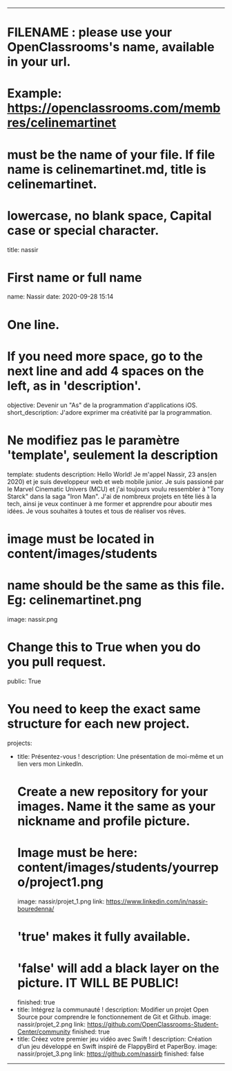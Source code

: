 ---

# FILENAME : please use your OpenClassrooms's name, available in your url.
# Example: https://openclassrooms.com/membres/celinemartinet
# must be the name of your file. If file name is celinemartinet.md, title is celinemartinet.
# lowercase, no blank space, Capital case or special character.
title: nassir

# First name or full name
name: Nassir
date: 2020-09-28 15:14

# One line.
# If you need more space, go to the next line and add 4 spaces on the left, as in 'description'.
objective: Devenir un "As" de la programmation d'applications iOS.
short_description: J'adore exprimer ma créativité par la programmation.

# Ne modifiez pas le paramètre 'template', seulement la description
template: students
description:
    Hello World!
    Je m'appel Nassir, 23 ans(en 2020) et je suis developpeur web et web mobile junior.
    Je suis passioné par le Marvel Cinematic Univers (MCU) et j'ai toujours voulu ressembler
    à "Tony Starck" dans la saga "Iron Man".
    J'ai de nombreux projets en tête liés à la tech, ainsi je veux continuer à me former
    et apprendre pour aboutir mes idées. Je vous souhaites à toutes et tous de réaliser vos rêves.

# image must be located in content/images/students
# name should be the same as this file. Eg: celinemartinet.png
image: nassir.png

# Change this to True when you do you pull request.
public: True

# You need to keep the exact same structure for each new project.
projects:
  - title: Présentez-vous !
    description: Une présentation de moi-même et un lien vers mon LinkedIn.
    # Create a new repository for your images. Name it the same as your nickname and profile picture.
    # Image must be here: content/images/students/yourrepo/project1.png
    image: nassir/projet_1.png
    link: https://www.linkedin.com/in/nassir-bouredenna/
    # 'true' makes it fully available.
    # 'false' will add a black layer on the picture. IT WILL BE PUBLIC!
    finished: true
  - title: Intégrez la communauté !
    description: Modifier un projet Open Source pour comprendre le fonctionnement de Git et Github.
    image: nassir/projet_2.png
    link: https://github.com/OpenClassrooms-Student-Center/community
    finished: true
  - title: Créez votre premier jeu vidéo avec Swift !
    description: Création d’un jeu développé en Swift inspiré de FlappyBird et PaperBoy.
    image: nassir/projet_3.png
    link: https://github.com/nassirb
    finished: false
---